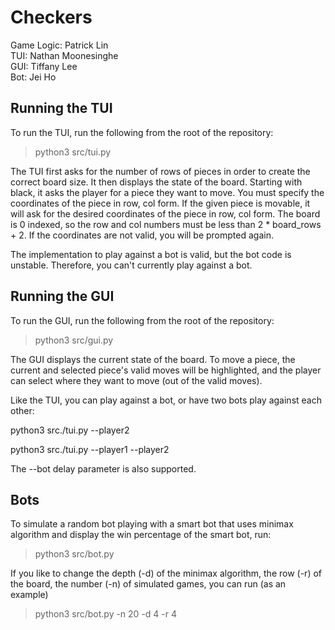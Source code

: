 # Checkers  
Game Logic: Patrick Lin  
TUI:  Nathan Moonesinghe  
GUI: Tiffany Lee  
Bot: Jei Ho

## Running the TUI  
To run the TUI, run the following from the root of the repository:

> python3 src/tui.py

The TUI first asks for the number of rows of pieces in order to create the 
correct board size. It then displays the state of the board. Starting with 
black, it asks the player for a piece they want to move. You must specify the
coordinates of the piece in row, col form. If the given piece is movable, 
it will ask for the desired coordinates of the piece in row, col form. 
The board is 0 indexed, so the row and col numbers must be less than 
2 * board_rows + 2. If the coordinates are not valid, you will be prompted
again.

The implementation to play against a bot is valid, but the bot code is unstable.
Therefore, you can't currently play against a bot. 
## Running the GUI  
To run the GUI, run the following from the root of the repository:

> python3 src/gui.py

The GUI displays the current state of the board. To move a piece, the current and selected piece's valid moves will be highlighted, and the player can select where they want to move (out of the valid moves).

Like the TUI, you can play against a bot, or have two bots play against each other:

python3 src./tui.py --player2 <bot>

python3 src./tui.py --player1 <bot> --player2 <bot>

The --bot delay <seconds> parameter is also supported.

## Bots  
To simulate a random bot playing with a smart bot that uses minimax algorithm and display the win percentage of the smart bot, run:

> python3 src/bot.py

If you like to change the depth (-d) of the minimax algorithm, the row (-r) of the board, the number (-n) of simulated games, you can run (as an example)

> python3 src/bot.py -n 20 -d 4 -r 4


